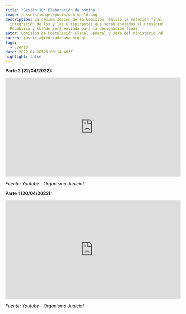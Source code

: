 ```yaml
---
title: "Sesión 10: Elaboración de nómina "
image: /assets/images/posts/web_mp-16.png
description: La décima sesión de la Comisión realizó la votación final para la
  integración de los y las 6 aspirantes que serán enviados al Presidente de la
  República y cuándo será enviada para la designación final
autor: Comisión de Postulación Fiscal General y Jefe del Ministerio Público
correo: justicia@redciudadana.org.gt
tags:
  - Evento
date: 2022-04-20T23:00:14.403Z
highlight: false
---
```

**Parte 2 (22/04/2022):**

<iframe width="560" height="315" src="https://www.youtube.com/embed/YenmSDosTY4" title="YouTube video player" frameborder="0" allow="accelerometer; autoplay; clipboard-write; encrypted-media; gyroscope; picture-in-picture" allowfullscreen></iframe>

*Fuente: Youtube - Organismo Judicial*

**Parte 1 (20/04/2022):**

<iframe width="560" height="315" src="https://www.youtube.com/embed/YJGy_4qRN4Y" title="YouTube video player" frameborder="0" allow="accelerometer; autoplay; clipboard-write; encrypted-media; gyroscope; picture-in-picture" allowfullscreen></iframe>

*Fuente: Youtube - Organismo Judicial*